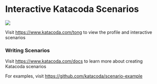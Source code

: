 # Interactive Katacoda Scenarios

[![](http://shields.katacoda.com/katacoda/tong/count.svg)](https://www.katacoda.com/tong "Get your profile on Katacoda.com")

Visit https://www.katacoda.com/tong to view the profile and interactive scenarios

### Writing Scenarios
Visit https://www.katacoda.com/docs to learn more about creating Katacoda scenarios

For examples, visit https://github.com/katacoda/scenario-example
